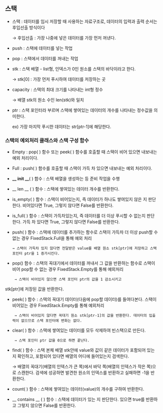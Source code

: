 ## 스택

- 스택 : 데이터를 임시 저장할 때 사용하는 자료구조로, 데이터의 입력과 출력 순서는 후입선출 방식이다

  → 후입선출 : 가장 나중에 넣은 데이터를 가장 먼저 꺼낸다.

- push : 스택에 데이터를 넣는 작업
- pop : 스택에서 데이터를 꺼내는  작업
- stk : 스택 배열 - list형, 인덱스가 0인 원소를 스택의 바닥이라고 한다.

    → stk[0] : 가장 먼저 푸시하여 데이터를 저장하는 곳

- capacity : 스택의 최대 크기를 나타내는 int형 정수

     → 배열 stk의 원소 수인 len(stk)와 일치

- ptr : 스택 포인터라 부르며 스택에 쌓여있는 데이터의 개수를 나타내는 정수값을 의미한다.

   ex) 가장 마지막 푸시한 데이터는 str[ptr-1]에 해당한다.

### 스택의 예외처리 클래스와 스택 구성 함수

- Empty : pop( ) 함수 또는 peek( ) 함수를 호출할 때 스택이 비어 있으면 내보내는 예외 처리이다.
- Full : push( ) 함수를 호출할 때 스택이 가득 차 있으면 내보내는 예외 처리이다.
- **__ init __**( ) 함수 : 스택 배열을 생성하는 등 준비 작업을 수행
- __ len __ ( ) 함수 : 스택에 쌓여있는 데이터 개수를 반환한다.
- is_empty( ) 함수 : 스택이 비어있는지, 즉 데이터가 하나도 쌓여있지 않은 지 판단한다. 비어있다면 True, 그렇지 않다면 False를 반환한다.
- is_full( ) 함수 : 스택이 가득차있는지, 즉 데이터를 더 이상 푸시할 수 없는지 판단한다. 가득 차 있다면 True, 그렇지 않다면 False를 반환한다.
- push( ) 함수 : 스택에 데이터를 추가하는 함수로 스택이 가득차 더 이상 push할 수 없는 경우 FixedStack.Full을 통해 예외 처리

      → 스택이 가득차 있지 않다면 전달받은 value를 배열 원소 stk[ptr]에 저장하고 스택 포인터 ptr을 1 증가시킨다.

- pop() 함수 : 스택의 꼭대기에서 데이터를 꺼내서 그 값을 반환하는 함수로 스택이 비어 pop할 수 없는 경우 FixedStack.Empty를 통해 예외처리

       → 스택이 비어있지 않으면 스택 포인터 ptr의 값을 1 감소시키고

stk[ptr]에 저장된 값을 반환한다.

- peek( ) 함수 : 스택의 꼭대기 데이터(다음에 pop할 데이터)를 들여다본다. 스택이 비어있는 경우 FixedStack.Empty를 통해 예외처리

       → 스택이 비어있지 않다면 꼭대기 원소 stk[ptr-1]의 값을 반환한다. 데이터의 입출력이 없으므로 스택 포인터에 변화는 없다.

- clear( ) 함수 : 스택에 쌓여있는 데이터를 모두 삭제하여 빈스택으로 만든다.

       → 스택 포인터 ptr 값을 0으로 하면 끝난다.

- find( ) 함수 : 스택 본체 배열 stk안에 value와 값이 같은 데이터가 포함되어 있는지 확인하고, 포함되어 있다면 배열의 어디에 들어있는지 검색한다.

    → 배열의 꼭대기(배열의 인덱스가 큰 쪽)에서 바닥 쪽(배열의 인덱스가 작은 쪽)으로 스캔한다. 검색에 성공하면 발견한 원소의 인덱스를 반환하고 실패하면 -1을 반환한다.

- count( ) 함수 : 스택에 쌓여있는 데이터(value)의 개수를 구하여 반환한다.
- __ contains __ ( ) 함수 : 스택에 데이터가 있는 지 판단한다. 있으면 true를 반환하고 그렇지 않으면 False를 반환한다.